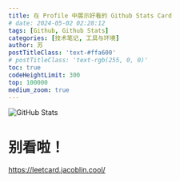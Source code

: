 ```yaml
---
title: 在 Profile 中展示好看的 Github Stats Card
# date: 2024-05-02 02:28:12
tags: [Github, Github Stats]
categories: [技术笔记, 工具与环境]
author: 苏
postTitleClass: 'text-#ffa600'
# postTitleClass: 'text-rgb(255, 0, 0)'
toc: true
codeHeightLimit: 300
top: 100000
medium_zoom: true
---
```

![GitHub Stats](http://github-profile-summary-cards.vercel.app/api/cards/profile-details?username=674019130&theme=github)


<!-- ![LeetCode Stats](https://leetcard.jacoblin.cool/treepoem?theme=light&font=Cairo&ext=heatmap&site=cn) -->

<!-- more -->

# 别看啦！

https://leetcard.jacoblin.cool/
